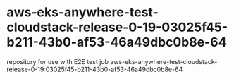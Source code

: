 # aws-eks-anywhere-test-cloudstack-release-0-19-03025f45-b211-43b0-af53-46a49dbc0b8e-64
repository for use with E2E test job aws-eks-anywhere-test-cloudstack-release-0-19:03025f45-b211-43b0-af53-46a49dbc0b8e-64
